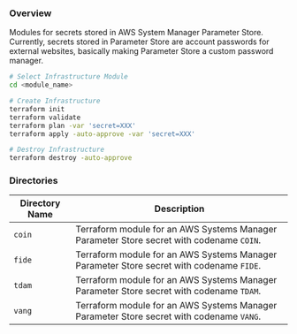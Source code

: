 ### Overview

Modules for secrets stored in AWS System Manager Parameter Store.  Currently, secrets stored in Parameter Store are 
account passwords for external websites, basically making Parameter Store a custom password manager.

```bash
# Select Infrastructure Module
cd <module_name>

# Create Infrastructure
terraform init
terraform validate
terraform plan -var 'secret=XXX'
terraform apply -auto-approve -var 'secret=XXX'

# Destroy Infrastructure
terraform destroy -auto-approve
```

### Directories

| Directory Name    | Description                                                                                |
|-------------------|--------------------------------------------------------------------------------------------|
| `coin`            | Terraform module for an AWS Systems Manager Parameter Store secret with codename `COIN`.   |
| `fide`            | Terraform module for an AWS Systems Manager Parameter Store secret with codename `FIDE`.   |
| `tdam`            | Terraform module for an AWS Systems Manager Parameter Store secret with codename `TDAM`.   |
| `vang`            | Terraform module for an AWS Systems Manager Parameter Store secret with codename `VANG`.   |